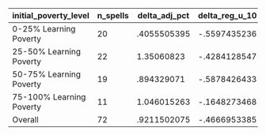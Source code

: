 initial_poverty_level|n_spells|delta_adj_pct|delta_reg_u_10|delta_reg_u_20|delta_reg_u_30|delta_reg_u_40|delta_reg_u_50|delta_reg_u_60|delta_reg_u_70|delta_reg_u_80|delta_reg_u_90
---|---|---|---|---|---|---|---|---|---|---|---
0-25% Learning Poverty|20|.4055505395|-.5597435236|-.0513802059|.0522385128|.2031258345|.4386972189|.5772955418|.7191497087|.9260958433|1.32796514
25-50% Learning Poverty|22|1.35060823|-.4284128547|-.1170823202|.3472485542|.6422293782|1.305986047|1.928851843|2.722119093|3.224466324|3.339704037
50-75% Learning Poverty|19|.894329071|-.5878426433|-.0847494975|.3427832425|.5226565599|.713873744|.8876209259|1.163887024|1.907785177|2.283068895
75-100% Learning Poverty|11|1.046015263|-.1648273468|-.050043378|.1121804342|.1996558011|.9247283936|1.478873134|1.893757463|2.138032198|2.494049072
Overall|72|.9211502075|-.4666953385|-.0800573975|.2282097936|.421086818|.8505729437|1.209903479|1.627983332|2.072589636|2.37285614
